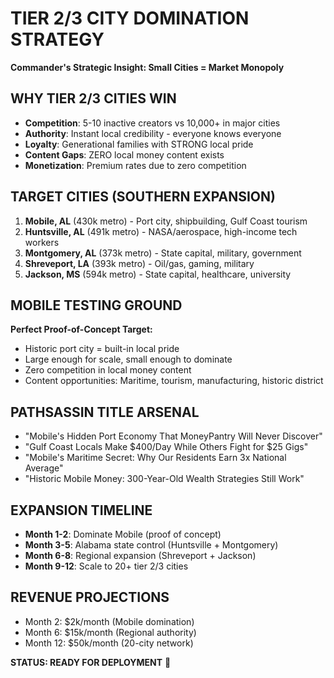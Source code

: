 # TIER 2/3 CITY DOMINATION STRATEGY
**Commander's Strategic Insight: Small Cities = Market Monopoly**

## WHY TIER 2/3 CITIES WIN
- **Competition**: 5-10 inactive creators vs 10,000+ in major cities
- **Authority**: Instant local credibility - everyone knows everyone  
- **Loyalty**: Generational families with STRONG local pride
- **Content Gaps**: ZERO local money content exists
- **Monetization**: Premium rates due to zero competition

## TARGET CITIES (SOUTHERN EXPANSION)
1. **Mobile, AL** (430k metro) - Port city, shipbuilding, Gulf Coast tourism
2. **Huntsville, AL** (491k metro) - NASA/aerospace, high-income tech workers
3. **Montgomery, AL** (373k metro) - State capital, military, government
4. **Shreveport, LA** (393k metro) - Oil/gas, gaming, military
5. **Jackson, MS** (594k metro) - State capital, healthcare, university

## MOBILE TESTING GROUND
**Perfect Proof-of-Concept Target:**
- Historic port city = built-in local pride
- Large enough for scale, small enough to dominate
- Zero competition in local money content
- Content opportunities: Maritime, tourism, manufacturing, historic district

## PATHSASSIN TITLE ARSENAL
- "Mobile's Hidden Port Economy That MoneyPantry Will Never Discover"
- "Gulf Coast Locals Make $400/Day While Others Fight for $25 Gigs" 
- "Mobile's Maritime Secret: Why Our Residents Earn 3x National Average"
- "Historic Mobile Money: 300-Year-Old Wealth Strategies Still Work"

## EXPANSION TIMELINE
- **Month 1-2**: Dominate Mobile (proof of concept)
- **Month 3-5**: Alabama state control (Huntsville + Montgomery)
- **Month 6-8**: Regional expansion (Shreveport + Jackson)
- **Month 9-12**: Scale to 20+ tier 2/3 cities

## REVENUE PROJECTIONS
- Month 2: $2k/month (Mobile domination)
- Month 6: $15k/month (Regional authority)
- Month 12: $50k/month (20-city network)

**STATUS: READY FOR DEPLOYMENT** 🚀